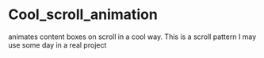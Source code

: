 # Cool_scroll_animation
animates content boxes on scroll in a cool way.
This is a scroll pattern I may use some day in a real project
